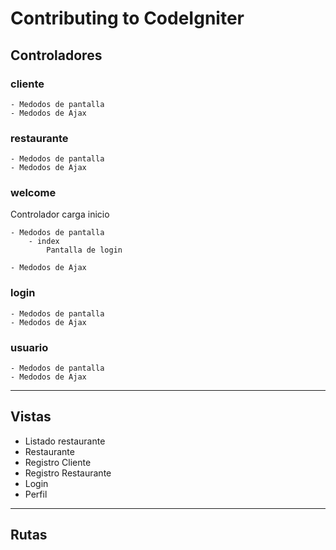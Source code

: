 # Contributing to CodeIgniter

## Controladores

### cliente
    
    - Medodos de pantalla
    - Medodos de Ajax

### restaurante
    
    - Medodos de pantalla
    - Medodos de Ajax

### welcome
Controlador carga inicio
    
    - Medodos de pantalla
        - index
            Pantalla de login

    - Medodos de Ajax

### login
    - Medodos de pantalla
    - Medodos de Ajax
    
### usuario
    - Medodos de pantalla
    - Medodos de Ajax

----
## Vistas

- Listado restaurante
- Restaurante
- Registro Cliente
- Registro Restaurante
- Login
- Perfil

----
## Rutas

